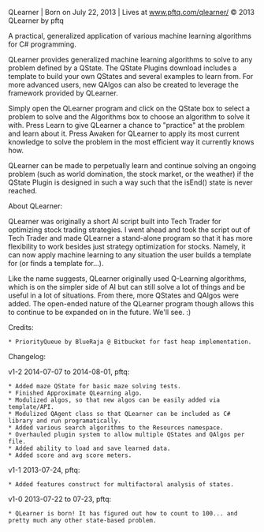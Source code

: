 QLearner | Born on July 22, 2013 | Lives at www.pftq.com/qlearner/ 
© 2013 QLearner by pftq

A practical, generalized application of various machine learning algorithms for C# programming.

QLearner provides generalized machine learning algorithms to solve to any problem defined by a QState.  The QState Plugins download includes a template to build your own QStates and several examples to learn from.  For more advanced users, new QAlgos can also be created to leverage the framework provided by QLearner.

Simply open the QLearner program and click on the QState box to select a problem to solve and the Algorithms box to choose an algorithm to solve it with.  Press Learn to give QLearner a chance to "practice" at the problem and learn about it.  Press Awaken for QLearner to apply its most current knowledge to solve the problem in the most efficient way it currently knows how.

QLearner can be made to perpetually learn and continue solving an ongoing problem (such as world domination, the stock market, or the weather) if the QState Plugin is designed in such a way such that the isEnd() state is never reached.

About QLearner:

QLearner was originally a short AI script built into Tech Trader for optimizing stock trading strategies.  I went ahead and took the script out of Tech Trader and made QLearner a stand-alone program so that it has more flexibility to work besides just strategy optimization for stocks.  Namely, it can now apply machine learning to any situation the user builds a template for (or finds a template for...).
	
Like the name suggests, QLearner originally used Q-Learning algorithms, which is on the simpler side of AI but can still solve a lot of things and be useful in a lot of situations.  From there, more QStates and QAlgos were added.  The open-ended nature of the QLearner program though allows this to continue to be expanded on in the future.  We'll see. :)


Credits:

	* PriorityQueue by BlueRaja @ Bitbucket for fast heap implementation.


Changelog:

v1-2 2014-07-07 to 2014-08-01, pftq:

	* Added maze QState for basic maze solving tests.
	* Finished Approximate QLearning algo.
	* Modulized algos, so that new algos can be easily added via template/API.
	* Modulized QAgent class so that QLearner can be included as C# library and run programatically.
	* Added various search algorithms to the Resources namespace.
	* Overhauled plugin system to allow multiple QStates and QAlgos per file.
	* Added ability to load and save learned data.
	* Added score and avg score meters.

v1-1 2013-07-24, pftq:

	* Added features construct for multifactoral analysis of states.

v1-0 2013-07-22 to 07-23, pftq:

	* QLearner is born! It has figured out how to count to 100... and pretty much any other state-based problem.
